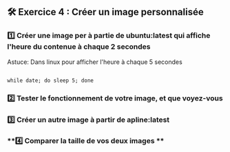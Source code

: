 ## **🛠 Exercice 4 : Créer un image personnalisée**

### **1️⃣ Créer une image per à partie de ubuntu:latest qui affiche l'heure du contenue à chaque 2 secondes**
 
Astuce: Dans linux pour afficher l'heure à chaque 5 secondes

```

while date; do sleep 5; done
````

### **2️⃣ Tester le fonctionnement de votre image, et que voyez-vous**


### **3️⃣ Créer un autre image à partir de apline:latest**


### **4️⃣ Comparer la taille de vos deux images **